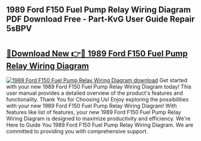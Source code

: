 ## 1989 Ford F150 Fuel Pump Relay Wiring Diagram PDF Download Free - Part-KvG User Guide Repair 5sBPV

# <h2><a href="http://dfjrjc.blite.top/?on=1989+Ford+F150+Fuel+Pump+Relay+Wiring+Diagram">🔗Download New 👉🔴 1989 Ford F150 Fuel Pump Relay Wiring Diagram</a></h2>

[![1989 Ford F150 Fuel Pump Relay Wiring Diagram download](https://i.imgur.com/lujVjoI.png)](http://dfjrjc.blite.top/?on=1989+Ford+F150+Fuel+Pump+Relay+Wiring+Diagram)
Get started with your new 1989 Ford F150 Fuel Pump Relay Wiring Diagram today! This user manual provides a detailed overview of the product's features and functionality. Thank You for Choosing Us! Enjoy exploring the possibilities with your new 1989 Ford F150 Fuel Pump Relay Wiring Diagram! With features like list of features, your new 1989 Ford F150 Fuel Pump Relay Wiring Diagram is designed to maximize productivity and efficiency. We're Here to Guide You 1989 Ford F150 Fuel Pump Relay Wiring Diagram. We are committed to providing you with comprehensive support.
